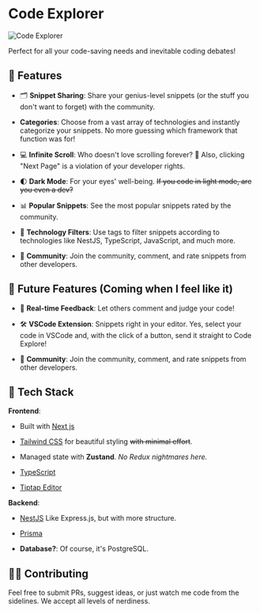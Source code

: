 # Code Explorer

![Code Explorer](https://cdn.discordapp.com/attachments/1233579259247984714/1288936040282718279/Logo2.png?ex=66f6febb&is=66f5ad3b&hm=189fa4f996d407f672c78aa53a74c5cc93c782b8c147d256d712c6bd0d402ede&)

Perfect for all your code-saving needs and inevitable coding debates!

## 🌟 Features

- 🗂️ **Snippet Sharing**: Share your genius-level snippets (or the stuff you don't want to forget) with the community.

- **Categories**: Choose from a vast array of technologies and instantly categorize your snippets. No more guessing which framework that function was for!

- 💻 **Infinite Scroll**: Who doesn't love scrolling forever? 🤡 Also, clicking "Next Page" is a violation of your developer rights.

- 🌓 **Dark Mode**: For your eyes' well-being. ~~If you code in light mode, are you even a dev?~~

- 📊 **Popular Snippets**: See the most popular snippets rated by the community.

- 🎯 **Technology Filters**: Use tags to filter snippets according to technologies like NestJS, TypeScript, JavaScript, and much more.

- 👥 **Community**: Join the community, comment, and rate snippets from other developers.

## 🔮 **Future Features (Coming when I feel like it)**

- 📢 **Real-time Feedback**: Let others comment and judge your code!

- 🛠️ **VSCode Extension**: Snippets right in your editor. Yes, select your code in VSCode and, with the click of a button, send it straight to Code Explore!

- 👥 **Community**: Join the community, comment, and rate snippets from other developers.

## 💼 Tech Stack

**Frontend**:

- Built with [Next js](https://nextjs.org/)

- [Tailwind CSS](https://tailwindcss.com/) for beautiful styling ~~with minimal effort~~.

- Managed state with **Zustand**. _No Redux nightmares here._

- [TypeScript](https://www.typescriptlang.org/)

- [Tiptap Editor](https://tiptap.dev/)

**Backend**:

- [NestJS](https://nestjs.com/) Like Express.js, but with more structure.

- [Prisma](https://www.prisma.io/)

- **Database?**: Of course, it's PostgreSQL.

## 👨‍💻 Contributing

Feel free to submit PRs, suggest ideas, or just watch me code from the sidelines. We accept all levels of nerdiness.
